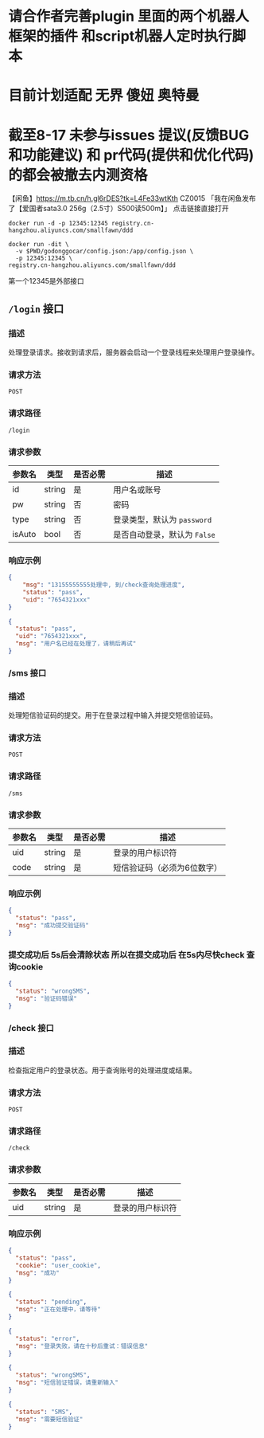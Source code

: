# 请合作者完善plugin 里面的两个机器人框架的插件 和script机器人定时执行脚本
# 目前计划适配 无界 傻妞 奥特曼
# 截至8-17 未参与issues 提议(反馈BUG和功能建议) 和 pr代码(提供和优化代码)的都会被撤去内测资格
【闲鱼】https://m.tb.cn/h.gl6rDES?tk=L4Fe33wtKth CZ0015 「我在闲鱼发布了【爱国者sata3.0 256g（2.5寸）S500读500m】」
点击链接直接打开
```shell
docker run -d -p 12345:12345 registry.cn-hangzhou.aliyuncs.com/smallfawn/ddd
```
```shell
docker run -dit \
  -v $PWD/godonggocar/config.json:/app/config.json \
  -p 12345:12345 \
registry.cn-hangzhou.aliyuncs.com/smallfawn/ddd
```
第一个12345是外部接口
## `/login` 接口

### 描述
处理登录请求。接收到请求后，服务器会启动一个登录线程来处理用户登录操作。

### 请求方法
`POST`

### 请求路径
`/login`

### 请求参数

| 参数名 | 类型   | 是否必需 | 描述               |
|--------|--------|----------|--------------------|
| id     | string | 是       | 用户名或账号       |
| pw     | string | 否       | 密码               |
| type   | string | 否       | 登录类型，默认为 `password` |
| isAuto | bool   | 否       | 是否自动登录，默认为 `False` |

### 响应示例
```json
{
	"msg": "13155555555处理中, 到/check查询处理进度",
	"status": "pass",
	"uid": "7654321xxx"
}
```
```json
{
  "status": "pass",
  "uid": "7654321xxx",
  "msg": "用户名已经在处理了，请稍后再试"
}
```

### /sms 接口

### 描述
处理短信验证码的提交。用于在登录过程中输入并提交短信验证码。

### 请求方法
`POST`

### 请求路径
`/sms`

### 请求参数
| 参数名 | 类型   | 是否必需 | 描述               |
|--------|--------|----------|--------------------|
| uid    | string | 是       | 登录的用户标识符       |
| code     | string | 是     | 短信验证码（必须为6位数字）|
### 响应示例
```json
{
  "status": "pass",
  "msg": "成功提交验证码"
}
```
### 提交成功后 5s后会清除状态 所以在提交成功后 在5s内尽快check 查询cookie
```json
{
  "status": "wrongSMS",
  "msg": "验证码错误"
}
```
### /check 接口

### 描述
检查指定用户的登录状态。用于查询账号的处理进度或结果。

### 请求方法
`POST`

### 请求路径
`/check`

### 请求参数
| 参数名 | 类型   | 是否必需 | 描述               |
|--------|--------|----------|--------------------|
| uid    | string | 是       | 登录的用户标识符       |
### 响应示例
```json
{
  "status": "pass",
  "cookie": "user_cookie",
  "msg": "成功"
}
```
```json
{
  "status": "pending",
  "msg": "正在处理中，请等待"
}
```
```json
{
  "status": "error",
  "msg": "登录失败，请在十秒后重试：错误信息"
}
```
```json
{
  "status": "wrongSMS",
  "msg": "短信验证错误，请重新输入"
}
```
```json
{
  "status": "SMS",
  "msg": "需要短信验证"
}
```
